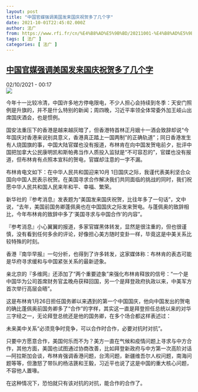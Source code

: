```yaml
---
layout: post
title: "中国官媒强调美国发来国庆祝贺多了几个字"
date: 2021-10-01T22:45:02.000Z
author: 法广
from: https://www.rfi.fr/cn/%E4%B8%AD%E5%9B%BD/20211001-%E4%B8%AD%E5%9B%BD%E5%AE%98%E5%AA%92%E5%BC%BA%E8%B0%83%E7%BE%8E%E5%9B%BD%E5%8F%91%E6%9D%A5%E5%9B%BD%E5%BA%86%E7%A5%9D%E8%B4%BA%E5%A4%9A%E4%BA%86%E5%87%A0%E4%B8%AA%E5%AD%97
tags: [ 法广 ]
categories: [ 法广 ]
---
```

<!--1633128302000-->
[中国官媒强调美国发来国庆祝贺多了几个字](https://www.rfi.fr/cn/%E4%B8%AD%E5%9B%BD/20211001-%E4%B8%AD%E5%9B%BD%E5%AE%98%E5%AA%92%E5%BC%BA%E8%B0%83%E7%BE%8E%E5%9B%BD%E5%8F%91%E6%9D%A5%E5%9B%BD%E5%BA%86%E7%A5%9D%E8%B4%BA%E5%A4%9A%E4%BA%86%E5%87%A0%E4%B8%AA%E5%AD%97)
------

<div>
<div>02/10/2021 - 00:17</div><img src="https://s.rfi.fr/media/display/052fb3f2-2305-11ec-87d9-005056a97e36/AP21273738114680.jpg"><div >                    <p>今年十一比较冷清，中国许多地方停电限电，不少人担心会持续到冬季：天安门照例是升旗的，并不是什么特别的新闻；周四晚，习近平率领全体常委外加王岐山出席国庆酒会，也是惯例。</p><p>国安法重压下的香港是越来越灰暗了，但香港特首林正月娥十一酒会致辞却说“今年国庆对香港来说别具意义，香港真正踏上一国两制”的正确轨道”；同日香港发生有人烧国旗的事，中国大陆官媒也没有报道，布林肯在向中国发贺电前夕，批评中国把加拿大公民康明凯和斯帕弗当作人质投入监狱是“不可容忍的”，官媒也没有报道，但布林肯有点照本宣科的贺电，官媒却注意的一字不漏。</p><p>布林肯电文如下：在中华人民共和国迎来10月 1日国庆之际，我谨代表美利坚合众国向中国人民表示祝贺。在美国寻求合作解决我们共同面临的挑战的同时，我们祝愿中华人民共和国人民来年和平、幸福、繁荣。</p><p>新华社的『参考消息』发表题为“美国发来国庆祝贺，比往年多了一句话”，文中说，“去年，美国前国务卿蓬佩奥也在中国国庆之际发来贺电。与蓬佩奥的致辞相比，今年布林肯的致辞中多了‘美国寻求与中国合作’的内容”。</p><p>『参考消息』小心翼翼的报道，多家官媒黑体转发，显然是很注重的，但也很谨慎，没有看到任何多余的评论，好像担心美方随时变卦一样，毕竟这是中美关系比较特殊的时刻。</p><p>香港『南华早报』一句分析，也得到了许多转发，这家媒体称：布林肯的表态可能是华府寻求缓和与中国紧张关系的最新迹象。</p><p>亲北京的『多维网』还添加了“两个重要迹象”来强化布林肯释放的信号：“一个是中国华为公司首席财务官孟晚舟获释回国，另一个是拜登政府执政以来，中美军方首次举行高层会晤”。</p><p>这是布林肯1月26日担任国务卿以来遇到的第一个中国国庆，他向中国发出的贺电的确比蓬佩奥前国务卿多了“合作”的字样，其实这一直是拜登担任总统以来的对华三字经之一，无论拜登总统还是他的国务卿，在多个场合都这样表述过：</p><p>未来美中关系“必须竞争时竞争，可以合作时合作，必要对抗时对抗”。</p><p>只要中方愿意合作，美国何乐而不为？美方一直在气候和疫情问题上寻求与中方合作，其他方面，美国也试图通过协商改善，比如拜登新政府与中方第一次高阶对话—阿拉斯加会谈，布林肯强调香港问题，台湾问题，新疆维吾尔人权问题，南海问题等等，但激怒了带队的杨洁篪和王毅，习近平也说了这是中国的重大核心问题，不容他人置喙。</p><p>在这种情况下，恐怕就只有该对抗的对抗，能合作的合作了。</p>                                            <div data-selfpromo-newsletter>    </div>    <div data-selfpromo-app>    </div>                </div>
</div>
